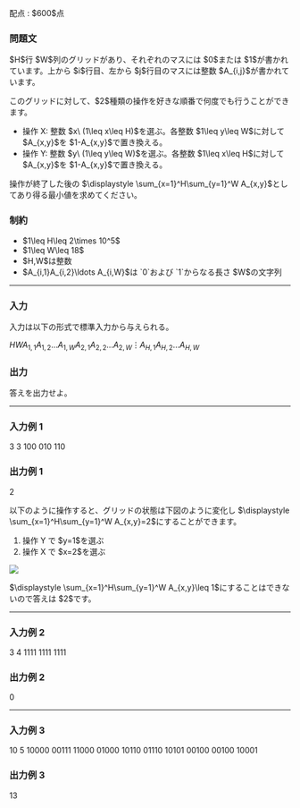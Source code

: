 
<div>

<span>

<span>

<p>
配点 : $600$点
</p>

<div>

<section>

### **問題文**

<p>
$H$行 $W$列のグリッドがあり、それぞれのマスには $0$または $1$が書かれています。上から $i$行目、左から $j$行目のマスには整数 $A_{i,j}$が書かれています。
</p>

<p>
このグリッドに対して、$2$種類の操作を好きな順番で何度でも行うことができます。
</p>

<ul>

<li>
操作 X: 整数 $x\ (1\leq x\leq H)$を選ぶ。各整数 $1\leq y\leq W$に対して $A_{x,y}$を $1-A_{x,y}$で置き換える。
</li>

<li>
操作 Y: 整数 $y\ (1\leq y\leq W)$を選ぶ。各整数 $1\leq x\leq H$に対して $A_{x,y}$を $1-A_{x,y}$で置き換える。
</li>

</ul>

<p>
操作が終了した後の $\displaystyle \sum_{x=1}^H\sum_{y=1}^W A_{x,y}$としてあり得る最小値を求めてください。
</p>

</section>

</div>

<div>

<section>

### **制約**

<ul>

<li>
$1\leq H\leq 2\times 10^5$
</li>

<li>
$1\leq W\leq 18$
</li>

<li>
$H,W$は整数
</li>

<li>
$A_{i,1}A_{i,2}\ldots A_{i,W}$は `0`および `1`からなる長さ $W$の文字列
</li>

</ul>

</section>

</div>

---

<div>

<div>

<section>

### **入力**

<p>
入力は以下の形式で標準入力から与えられる。
</p>

<div>

$H$$W$$A_{1,1}A_{1,2}\ldots A_{1,W}$$A_{2,1}A_{2,2}\ldots A_{2,W}$$\vdots$$A_{H,1}A_{H,2}\ldots A_{H,W}$
</div>

</section>

</div>

<div>

<section>

### **出力**

<p>
答えを出力せよ。
</p>

</section>

</div>

</div>

---

<div>

<section>

### **入力例 1**

<div>

3 3
100
010
110

</div>

</section>

</div>

<div>

<section>

### **出力例 1**

<div>

2

</div>

<p>
以下のように操作すると、グリッドの状態は下図のように変化し $\displaystyle \sum_{x=1}^H\sum_{y=1}^W A_{x,y}=2$にすることができます。
</p>

<ol>

<li>
操作 Y で $y=1$を選ぶ
</li>

<li>
操作 X で $x=2$を選ぶ
</li>

</ol>

<p>

<img src="https://img.atcoder.jp/abc396/efeef604adf229d32bc42042f0a4e066.png">

</img>

</p>

<p>
$\displaystyle \sum_{x=1}^H\sum_{y=1}^W A_{x,y}\leq 1$にすることはできないので答えは $2$です。
</p>

</section>

</div>

---

<div>

<section>

### **入力例 2**

<div>

3 4
1111
1111
1111

</div>

</section>

</div>

<div>

<section>

### **出力例 2**

<div>

0

</div>

</section>

</div>

---

<div>

<section>

### **入力例 3**

<div>

10 5
10000
00111
11000
01000
10110
01110
10101
00100
00100
10001

</div>

</section>

</div>

<div>

<section>

### **出力例 3**

<div>

13

</div>

</section>

</div>

</span>

</span>

</div>
